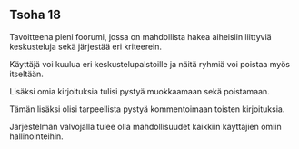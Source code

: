 ## Tsoha 18

Tavoitteena pieni foorumi, jossa on mahdollista hakea aiheisiin liittyviä keskusteluja sekä järjestää eri kriteerein.

Käyttäjä voi kuulua eri keskustelupalstoille ja näitä ryhmiä voi poistaa myös itseltään.

Lisäksi omia kirjoituksia tulisi pystyä muokkaamaan sekä poistamaan.

Tämän lisäksi olisi tarpeellista pystyä kommentoimaan toisten kirjoituksia.



Järjestelmän valvojalla tulee olla mahdollisuudet kaikkiin käyttäjien omiin hallinointeihin.